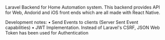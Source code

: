 Laravel Backend for Home Automation system.
This backend  provides API for Web, Andorid and iOS front ends which are all made with React Native.

Development notes:
• Send Events to clients (Server Sent Event capabilities)
• JWT Implementation. Instead of Laravel's CSRF, JSON Web Token has been used for Authentication
